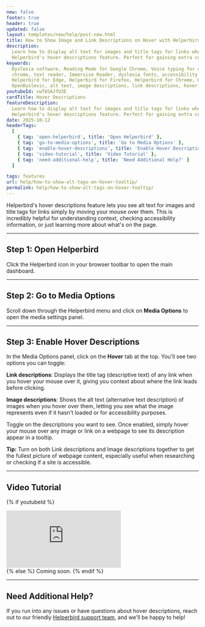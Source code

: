 ```yaml
---
new: false
footer: true
header: true
updated: false
layout: templates/new/help/post-new.html
title: How to Show Image and Link Descriptions on Hover with Helperbird
description:
  Learn how to display alt text for images and title tags for links when you hover over them using
  Helperbird's hover descriptions feature. Perfect for gaining extra context while browsing.
keywords:
  Dyslexia software, Reading Mode for Google Chrome, Voice typing for chrome, Text to speech for
  chrome, text reader, Immersive Reader, dyslexia fonts, accessibility software, dyslexia software,
  Helperbird for Edge, Helperbird for Firefox, Helperbird for Chrome, Opendyslexic for Chrome,
  OpenDyslexic, alt text, image descriptions, link descriptions, hover tooltips
youtubeId: vwT8SAJfU3E
cardTitle: Hover Descriptions
featureDescription:
  Learn how to display alt text for images and title tags for links when you hover over them using
  Helperbird's hover descriptions feature. Perfect for gaining extra context while browsing.
date: 2025-10-12
headerTags:
  [
    { tag: 'open-helperbird', title: 'Open Helperbird' },
    { tag: 'go-to-media-options', title: 'Go to Media Options' },
    { tag: 'enable-hover-descriptions', title: 'Enable Hover Descriptions' },
    { tag: 'video-tutorial', title: 'Video Tutorial' },
    { tag: 'need-additional-help', title: 'Need Additional Help?' }
  ]

tags: features
url: help/how-to-show-alt-tags-on-hover-tooltip/
permalink: help/how-to-show-alt-tags-on-hover-tooltip/
---
```


Helperbird's hover descriptions feature lets you see alt text for images and title tags for links simply by moving your mouse over them. This is incredibly helpful for understanding context, checking accessibility information, or just learning more about what's on the page.

---

## Step 1: Open Helperbird

Click the Helperbird icon in your browser toolbar to open the main dashboard.


---

## Step 2: Go to Media Options

Scroll down through the Helperbird menu and click on **Media Options** to open the media settings panel.


---

## Step 3: Enable Hover Descriptions

In the Media Options panel, click on the **Hover** tab at the top. You'll see two options you can toggle:

**Link descriptions**: Displays the title tag (descriptive text) of any link when you hover your mouse over it, giving you context about where the link leads before clicking.

**Image descriptions**: Shows the alt text (alternative text description) of images when you hover over them, letting you see what the image represents even if it hasn't loaded or for accessibility purposes.

Toggle on the descriptions you want to see. Once enabled, simply hover your mouse over any image or link on a webpage to see its description appear in a tooltip.


**Tip:** Turn on both Link descriptions and Image descriptions together to get the fullest picture of webpage content, especially useful when researching or checking if a site is accessible.

---

## Video Tutorial

{% if youtubeId %}
<div class="aspect-w-16 aspect-h-9 mt-12 mb-12">
<iframe id="videos" src="https://www.youtube.com/embed/{{youtubeId}}" title="YouTube video player" frameborder="0" allow="accelerometer; autoplay; clipboard-write; encrypted-media; gyroscope; picture-in-picture; web-share" allowfullscreen></iframe>
</div>
{% else %}
Coming soon.
{% endif %}

---

## Need Additional Help?

If you run into any issues or have questions about hover descriptions, reach out to our friendly [Helperbird support team](/support/), and we'll be happy to help!